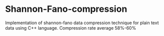 # Shannon-Fano-compression
Implementation of shannon-fano data compression technique for plain text data using C++ language.
Compression rate average 58%-60%
